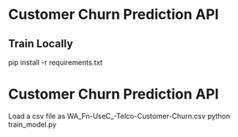 # Customer Churn Prediction API

## Train Locally
pip install -r requirements.txt

# Customer Churn Prediction API
Load a csv file as WA_Fn-UseC_-Telco-Customer-Churn.csv
python train_model.py



